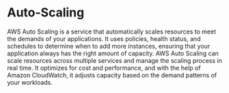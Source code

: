 # Auto-Scaling

AWS Auto Scaling is a service that automatically scales resources to meet the demands of your applications. It uses policies, health status, and schedules to determine when to add more instances, ensuring that your application always has the right amount of capacity. AWS Auto Scaling can scale resources across multiple services and manage the scaling process in real time. It optimizes for cost and performance, and with the help of Amazon CloudWatch, it adjusts capacity based on the demand patterns of your workloads.
